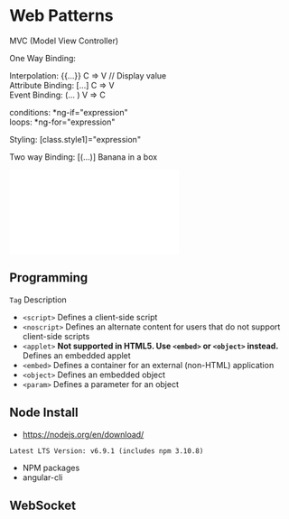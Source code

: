 # Web Patterns

MVC (Model View Controller)

One Way Binding:  

Interpolation:     {{...}}   C => V  //  Display value  
Attribute Binding: [...]     C => V  
Event Binding:     (... )    V => C  

conditions:    *ng-if="expression"  
loops:         *ng-for="expression"  

Styling:       [class.style1]="expression"

Two way Binding:
[(...)] Banana in a box


![alt tag](CodeSchool-AcceleratingThroughAngular2.pdf)

## Programming

```Tag```	Description
* ```<script>```	Defines a client-side script
* ```<noscript>```	Defines an alternate content for users that do not support client-side scripts
* ```<applet>```	**Not supported in HTML5. Use ```<embed>``` or ```<object>``` instead.**  Defines an embedded applet
* ```<embed>```	Defines a container for an external (non-HTML) application
* ```<object>```	Defines an embedded object
* ```<param>```	Defines a parameter for an object

## Node Install

* https://nodejs.org/en/download/

```
Latest LTS Version: v6.9.1 (includes npm 3.10.8)
```

* NPM packages
* angular-cli

## WebSocket


